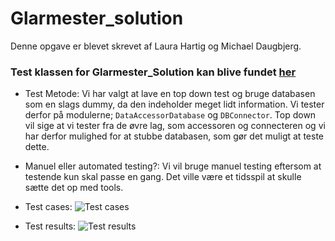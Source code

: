 # Glarmester_solution
Denne opgave er blevet skrevet af Laura Hartig og Michael Daugbjerg.

### Test klassen for Glarmester_Solution kan blive fundet [her](https://github.com/michael2750/Glarmester_solution/blob/master/test/glarmester_solution/data/TopDownTest.java)

- Test Metode: Vi har valgt at lave en top down test og bruge databasen som en slags dummy, da den indeholder meget lidt information.
Vi tester derfor på modulerne; `DataAccessorDatabase` og `DBConnector`. Top down vil sige at vi tester fra de øvre lag, som accessoren og connecteren
og vi har derfor mulighed for at stubbe databasen, som gør det muligt at teste dette.

- Manuel eller automated testing?: Vi vil bruge manuel testing eftersom at testende kun skal passe en gang.
Det ville være et tidsspil at skulle sætte det op med tools.

- Test cases:
![Test cases](https://github.com/michael2750/Glarmester_solution/blob/master/TestCases.png)

- Test results:
![Test results](https://github.com/michael2750/Glarmester_solution/blob/master/TestResults.PNG)
